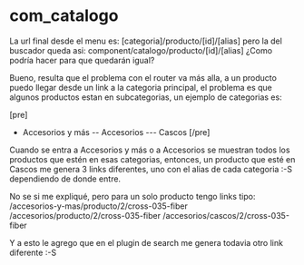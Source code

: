 # com_catalogo

La url final desde el menu es:
[categoria]/producto/[id]/[alias]
pero la del buscador queda asi:
component/catalogo/producto/[id]/[alias]
¿Como podría hacer para que quedarán igual?

Bueno, resulta que el problema con el router va más alla, a un producto puedo llegar desde un link a la categoria principal, el problema es que algunos productos estan en subcategorias, un ejemplo de categorias es:

[pre]
- Accesorios y más
-- Accesorios
--- Cascos
[/pre]

Cuando se entra a Accesorios y más o a Accesorios se muestran todos los productos que estén en esas categorias, entonces, un producto que esté en Cascos me genera 3 links diferentes, uno con el alias de cada categoria :-S dependiendo de donde entre.

No se si me expliqué, pero para un solo producto tengo links tipo:
/accesorios-y-mas/producto/2/cross-035-fiber 
/accesorios/producto/2/cross-035-fiber
/accesorios/cascos/2/cross-035-fiber

Y a esto le agrego que en el plugin de search me genera todavia otro link diferente :-S
